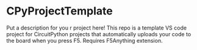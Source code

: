 # CPyProjectTemplate
Put a description for you r project here!
This repo is a template VS code project for CircuitPython projects that automatically uploads your code to the board when you press F5. Requires F5Anything extension.
